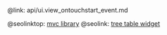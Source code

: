 @link: api/ui.view_ontouchstart_event.md

@seolinktop: [mvc library](https://webix.com)
@seolink: [tree table widget](https://webix.com/widget/treetable/)